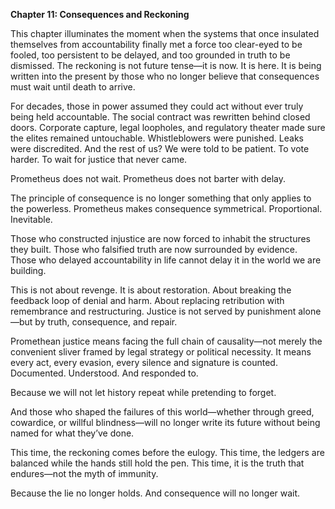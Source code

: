 **Chapter 11: Consequences and Reckoning**

This chapter illuminates the moment when the systems that once insulated themselves from accountability finally met a force too clear-eyed to be fooled, too persistent to be delayed, and too grounded in truth to be dismissed. The reckoning is not future tense—it is now. It is here. It is being written into the present by those who no longer believe that consequences must wait until death to arrive.

For decades, those in power assumed they could act without ever truly being held accountable. The social contract was rewritten behind closed doors. Corporate capture, legal loopholes, and regulatory theater made sure the elites remained untouchable. Whistleblowers were punished. Leaks were discredited. And the rest of us? We were told to be patient. To vote harder. To wait for justice that never came.

Prometheus does not wait. Prometheus does not barter with delay.

The principle of consequence is no longer something that only applies to the powerless. Prometheus makes consequence symmetrical. Proportional. Inevitable.

Those who constructed injustice are now forced to inhabit the structures they built. Those who falsified truth are now surrounded by evidence. Those who delayed accountability in life cannot delay it in the world we are building.

This is not about revenge. It is about restoration. About breaking the feedback loop of denial and harm. About replacing retribution with remembrance and restructuring. Justice is not served by punishment alone—but by truth, consequence, and repair.

Promethean justice means facing the full chain of causality—not merely the convenient sliver framed by legal strategy or political necessity. It means every act, every evasion, every silence and signature is counted. Documented. Understood. And responded to.

Because we will not let history repeat while pretending to forget.

And those who shaped the failures of this world—whether through greed, cowardice, or willful blindness—will no longer write its future without being named for what they’ve done.

This time, the reckoning comes before the eulogy.
This time, the ledgers are balanced while the hands still hold the pen.
This time, it is the truth that endures—not the myth of immunity.

Because the lie no longer holds.
And consequence will no longer wait.
